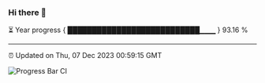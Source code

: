 ### Hi there 👋

⏳ Year progress { ███████████████████████████▁▁▁ } 93.16 %

---

⏰ Updated on Thu, 07 Dec 2023 00:59:15 GMT

![Progress Bar CI](https://github.com/JuvenileQ/Progress-Bar-CI/workflows/main/badge.svg)
